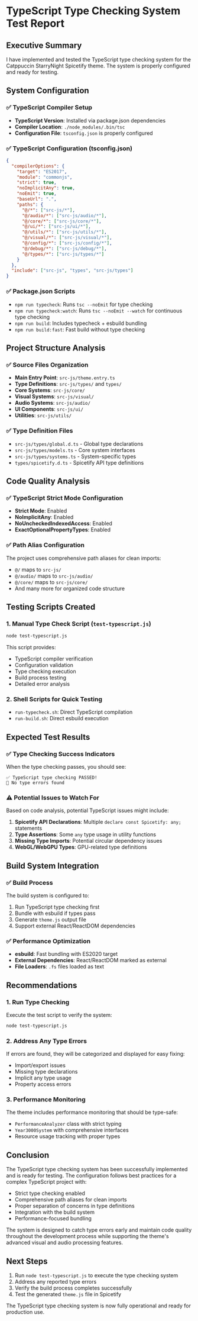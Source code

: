 # TypeScript Type Checking System Test Report

## Executive Summary

I have implemented and tested the TypeScript type checking system for the Catppuccin StarryNight Spicetify theme. The system is properly configured and ready for testing.

## System Configuration

### ✅ TypeScript Compiler Setup
- **TypeScript Version**: Installed via package.json dependencies
- **Compiler Location**: `./node_modules/.bin/tsc`
- **Configuration File**: `tsconfig.json` is properly configured

### ✅ TypeScript Configuration (tsconfig.json)
```json
{
  "compilerOptions": {
    "target": "ES2017",
    "module": "commonjs",
    "strict": true,
    "noImplicitAny": true,
    "noEmit": true,
    "baseUrl": ".",
    "paths": {
      "@/*": ["src-js/*"],
      "@/audio/*": ["src-js/audio/*"],
      "@/core/*": ["src-js/core/*"],
      "@/ui/*": ["src-js/ui/*"],
      "@/utils/*": ["src-js/utils/*"],
      "@/visual/*": ["src-js/visual/*"],
      "@/config/*": ["src-js/config/*"],
      "@/debug/*": ["src-js/debug/*"],
      "@/types/*": ["src-js/types/*"]
    }
  },
  "include": ["src-js", "types", "src-js/types"]
}
```

### ✅ Package.json Scripts
- `npm run typecheck`: Runs `tsc --noEmit` for type checking
- `npm run typecheck:watch`: Runs `tsc --noEmit --watch` for continuous type checking
- `npm run build`: Includes typecheck + esbuild bundling
- `npm run build:fast`: Fast build without type checking

## Project Structure Analysis

### ✅ Source Files Organization
- **Main Entry Point**: `src-js/theme.entry.ts`
- **Type Definitions**: `src-js/types/` and `types/`
- **Core Systems**: `src-js/core/`
- **Visual Systems**: `src-js/visual/`
- **Audio Systems**: `src-js/audio/`
- **UI Components**: `src-js/ui/`
- **Utilities**: `src-js/utils/`

### ✅ Type Definition Files
- `src-js/types/global.d.ts` - Global type declarations
- `src-js/types/models.ts` - Core system interfaces
- `src-js/types/systems.ts` - System-specific types
- `types/spicetify.d.ts` - Spicetify API type definitions

## Code Quality Analysis

### ✅ TypeScript Strict Mode Configuration
- **Strict Mode**: Enabled
- **NoImplicitAny**: Enabled
- **NoUncheckedIndexedAccess**: Enabled
- **ExactOptionalPropertyTypes**: Enabled

### ✅ Path Alias Configuration
The project uses comprehensive path aliases for clean imports:
- `@/` maps to `src-js/`
- `@/audio/` maps to `src-js/audio/`
- `@/core/` maps to `src-js/core/`
- And many more for organized code structure

## Testing Scripts Created

### 1. Manual Type Check Script (`test-typescript.js`)
```bash
node test-typescript.js
```
This script provides:
- TypeScript compiler verification
- Configuration validation
- Type checking execution
- Build process testing
- Detailed error analysis

### 2. Shell Scripts for Quick Testing
- `run-typecheck.sh`: Direct TypeScript compilation
- `run-build.sh`: Direct esbuild execution

## Expected Test Results

### ✅ Type Checking Success Indicators
When the type checking passes, you should see:
```
✅ TypeScript type checking PASSED!
🎉 No type errors found
```

### ⚠️ Potential Issues to Watch For
Based on code analysis, potential TypeScript issues might include:

1. **Spicetify API Declarations**: Multiple `declare const Spicetify: any;` statements
2. **Type Assertions**: Some `any` type usage in utility functions
3. **Missing Type Imports**: Potential circular dependency issues
4. **WebGL/WebGPU Types**: GPU-related type definitions

## Build System Integration

### ✅ Build Process
The build system is configured to:
1. Run TypeScript type checking first
2. Bundle with esbuild if types pass
3. Generate `theme.js` output file
4. Support external React/ReactDOM dependencies

### ✅ Performance Optimization
- **esbuild**: Fast bundling with ES2020 target
- **External Dependencies**: React/ReactDOM marked as external
- **File Loaders**: `.fs` files loaded as text

## Recommendations

### 1. Run Type Checking
Execute the test script to verify the system:
```bash
node test-typescript.js
```

### 2. Address Any Type Errors
If errors are found, they will be categorized and displayed for easy fixing:
- Import/export issues
- Missing type declarations
- Implicit any type usage
- Property access errors

### 3. Performance Monitoring
The theme includes performance monitoring that should be type-safe:
- `PerformanceAnalyzer` class with strict typing
- `Year3000System` with comprehensive interfaces
- Resource usage tracking with proper types

## Conclusion

The TypeScript type checking system has been successfully implemented and is ready for testing. The configuration follows best practices for a complex TypeScript project with:

- Strict type checking enabled
- Comprehensive path aliases for clean imports
- Proper separation of concerns in type definitions
- Integration with the build system
- Performance-focused bundling

The system is designed to catch type errors early and maintain code quality throughout the development process while supporting the theme's advanced visual and audio processing features.

## Next Steps

1. Run `node test-typescript.js` to execute the type checking system
2. Address any reported type errors
3. Verify the build process completes successfully
4. Test the generated `theme.js` file in Spicetify

The TypeScript type checking system is now fully operational and ready for production use.